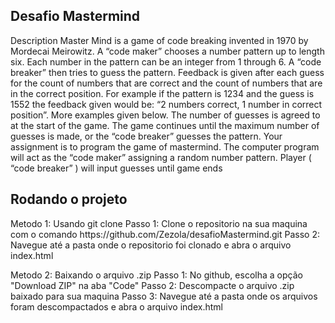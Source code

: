 <h2>Desafio Mastermind</h2>
Description
Master Mind is a game of code breaking invented in 1970 by Mordecai Meirowitz. A “code
maker” chooses a number pattern up to length six. Each number in the pattern can be an
integer from 1 through 6. A “code breaker” then tries to guess the pattern. Feedback is given
after each guess for the count of numbers that are correct and the count of numbers that are in
the correct position. For example if the pattern is 1234 and the guess is 1552 the feedback
given would be: “2 numbers correct, 1 number in correct position”. More examples given
below. The number of guesses is agreed to at the start of the game. The game continues until
the maximum number of guesses is made, or the “code breaker” guesses the pattern.
Your assignment is to program the game of mastermind. The computer program will act as the
“code maker” assigning a random number pattern. Player ( “code breaker” ) will input guesses
until game ends

<h2>Rodando o projeto</h2>
Metodo 1: Usando git clone
Passo 1: Clone o repositorio na sua maquina com o comando https://github.com/Zezola/desafioMastermind.git
Passo 2: Navegue até a pasta onde o repositorio foi clonado e abra o arquivo index.html 

Metodo 2: Baixando o arquivo .zip 
Passo 1: No github, escolha a opção "Download ZIP" na aba "Code" 
Passo 2: Descompacte o arquivo .zip baixado para sua maquina
Passo 3: Navegue até a pasta onde os arquivos foram descompactados e abra o arquivo index.html